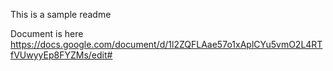 This is a sample readme

Document is here
https://docs.google.com/document/d/1l2ZQFLAae57o1xAplCYu5vmO2L4RTfVUwyyEp8FYZMs/edit#
